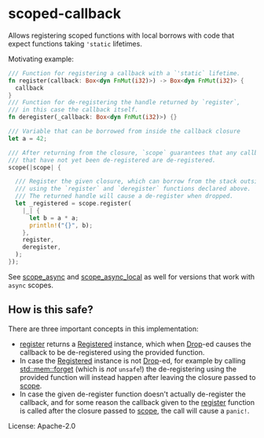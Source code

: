 # scoped-callback

Allows registering scoped functions with local borrows with code that expect
functions taking `'static` lifetimes.

Motivating example:

```rust
/// Function for registering a callback with a `'static` lifetime.
fn register(callback: Box<dyn FnMut(i32)>) -> Box<dyn FnMut(i32)> {
  callback
}
/// Function for de-registering the handle returned by `register`,
/// in this case the callback itself.
fn deregister(_callback: Box<dyn FnMut(i32)>) {}

/// Variable that can be borrowed from inside the callback closure
let a = 42;

/// After returning from the closure, `scope` guarantees that any callbacks
/// that have not yet been de-registered are de-registered.
scope(|scope| {

  /// Register the given closure, which can borrow from the stack outside `scope`
  /// using the `register` and `deregister` functions declared above.
  /// The returned handle will cause a de-register when dropped.
  let _registered = scope.register(
    |_| {
      let b = a * a;
      println!("{}", b);
    },
    register,
    deregister,
  );
});
```
See [scope_async](https://docs.rs/scoped-callback/fn.scope_async.html) and [scope_async_local](fn.scope_async_local.html)
as well for versions that work with `async` scopes.

## How is this safe?
There are three important concepts in this implementation:
* [register](https://docs.rs/scoped-callback/struct.Scope.html#method.register) returns a [Registered](struct.Registered.html)
  instance, which when [Drop](https://docs.rs/scoped-callback/struct.Registered.html#impl-Drop)-ed causes the callback to be
  de-registered using the provided function.
* In case the [Registered](https://docs.rs/scoped-callback/struct.Registered.html) instance is not
  [Drop](https://docs.rs/scoped-callback/struct.Registered.html#impl-Drop)-ed, for example by calling
  [std::mem::forget](https://docs.rs/scoped-callback/https://doc.rust-lang.org/std/mem/fn.forget.html) (which is *not* `unsafe`!)
  the de-registering using the provided function will instead happen after leaving the closure
  passed to [scope](https://docs.rs/scoped-callback/fn.scope.html).
* In case the given de-register function doesn't actually de-register the callback,
  and for some reason the callback given to the [register](https://docs.rs/scoped-callback/struct.Scope.html#method.register)
  function is called after the closure passed to [scope](https://docs.rs/scoped-callback/fn.scope.html), the call will cause a
  `panic!`.

License: Apache-2.0
